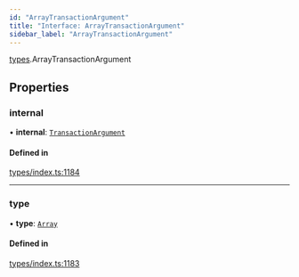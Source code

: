 ```yaml
---
id: "ArrayTransactionArgument"
title: "Interface: ArrayTransactionArgument"
sidebar_label: "ArrayTransactionArgument"
---
```


[types](../../../modules/Types/Types.md).ArrayTransactionArgument

## Properties

### internal

• **internal**: [`TransactionArgument`](../../../modules/Types/Types.md#transactionargument)

#### Defined in

[types/index.ts:1184](https://github.com/PolymeshAssociation/polymesh-sdk/blob/2d3ac2aea/src/types/index.ts#L1184)

___

### type

• **type**: [`Array`](../../../enums/Types/TransactionArgumentType/TransactionArgumentType.md#array)

#### Defined in

[types/index.ts:1183](https://github.com/PolymeshAssociation/polymesh-sdk/blob/2d3ac2aea/src/types/index.ts#L1183)
